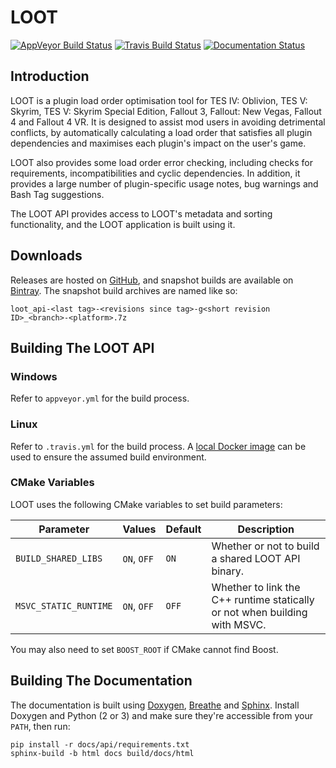 # LOOT

[![AppVeyor Build Status](https://ci.appveyor.com/api/projects/status/github/loot/loot-api?branch=dev&svg=true)](https://ci.appveyor.com/project/WrinklyNinja/loot-api)
[![Travis Build Status](https://travis-ci.org/loot/loot-api.svg?branch=dev)](https://travis-ci.org/loot/loot-api)
[![Documentation Status](https://readthedocs.org/projects/loot-api/badge/?version=latest)](http://loot-api.readthedocs.io/en/latest/?badge=latest)

## Introduction

LOOT is a plugin load order optimisation tool for TES IV: Oblivion, TES V: Skyrim, TES V: Skyrim Special Edition, Fallout 3, Fallout: New Vegas, Fallout 4 and Fallout 4 VR. It is designed to assist mod users in avoiding detrimental conflicts, by automatically calculating a load order that satisfies all plugin dependencies and maximises each plugin's impact on the user's game.

LOOT also provides some load order error checking, including checks for requirements, incompatibilities and cyclic dependencies. In addition, it provides a large number of plugin-specific usage notes, bug warnings and Bash Tag suggestions.

The LOOT API provides access to LOOT's metadata and sorting functionality, and the LOOT application is built using it.

## Downloads

Releases are hosted on [GitHub](https://github.com/loot/loot-api/releases), and snapshot builds are available on [Bintray](https://bintray.com/wrinklyninja/loot/loot-api). The snapshot build archives are named like so:

```
loot_api-<last tag>-<revisions since tag>-g<short revision ID>_<branch>-<platform>.7z
```

## Building The LOOT API

### Windows

Refer to `appveyor.yml` for the build process.

### Linux

Refer to `.travis.yml` for the build process. A [local Docker image](https://docs.travis-ci.com/user/common-build-problems/#Troubleshooting-Locally-in-a-Docker-Image) can be used to ensure the assumed build environment.

### CMake Variables

LOOT uses the following CMake variables to set build parameters:

Parameter | Values | Default |Description
----------|--------|---------|-----------
`BUILD_SHARED_LIBS` | `ON`, `OFF` | `ON` | Whether or not to build a shared LOOT API binary.
`MSVC_STATIC_RUNTIME` | `ON`, `OFF` | `OFF` | Whether to link the C++ runtime statically or not when building with MSVC.

You may also need to set `BOOST_ROOT` if CMake cannot find Boost.

## Building The Documentation

The documentation is built using [Doxygen](http://www.stack.nl/~dimitri/doxygen/), [Breathe](https://breathe.readthedocs.io/en/latest/) and [Sphinx](http://www.sphinx-doc.org/en/stable/). Install Doxygen and Python (2 or 3) and make sure they're accessible from your `PATH`, then run:

```
pip install -r docs/api/requirements.txt
sphinx-build -b html docs build/docs/html
```
